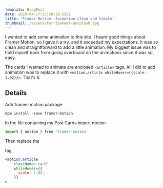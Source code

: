 ```yaml
---
template: BlogPost
date: 2020-04-17T13:59:29.555Z
title: 'Framer Motion: Animation Clean and Simple'
thumbnail: /assets/ferriswheel-unsplash.jpg
---
```

I wanted to add some animation to this site. I heard good things about Framer Motion, so I gave it a try, and it exceeded my expectations. It was so clean and straightforward to add a little animation. My biggest issue was to hold myself back from going overboard on the animations since it was so easy.

The cards I wanted to animate are enclosed `<article>` tags. All I did to add animation was to replace it with `<motion.article whileHover={{scale: 1.02}}>`. That's it.

## Details

Add framer-motion package

```powershell
npm install -save framer-motion
```

In the file containing my Post Cards import motion 

```javascript
import { motion } from 'framer-motion'
```

Then replace the <article> tag

```jsx
<motion.article
    className='card'
    whileHover={{
      scale: 1.02,
    }}
>
```

